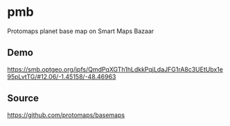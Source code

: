 # pmb
Protomaps planet base map on Smart Maps Bazaar

## Demo
https://smb.optgeo.org/ipfs/QmdPqXGTh1hLdkkPqjLdaJFG1rA8c3UEtUbx1e95pLvtTG/#12.06/-1.45158/-48.46963

## Source
https://github.com/protomaps/basemaps
